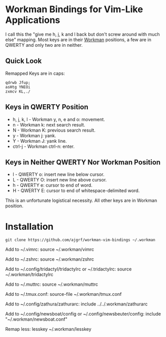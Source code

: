 # Workman Bindings for Vim-Like Applications

I call this the "give me h, j, k and l back but don't screw around with much
else" mapping.  Most keys are in their [Workman](https://workmanlayout.org/)
positions, a few are in QWERTY and only two are in neither.

## Quick Look

Remapped Keys are in caps:

    qdrwb Jfup;
    asHtg YNEOi
    zxmcv KL,./

## Keys in QWERTY Position

 * h, j, k, l - Workman y, n, e and o: movement.
 * n - Workman k: next search result.
 * N - Workman K: previous search result.
 * y - Workman j: yank.
 * Y - Workman J: yank line.
 * ctrl-j - Workman ctrl-n: enter.

## Keys in Neither QWERTY Nor Workman Position

 * l - QWERTY o: insert new line below cursor.
 * L - QWERTY O: insert new line above cursor.
 * h - QWERTY e: cursor to end of word.
 * H - QWERTY E: cursor to end of whitespace-delimited word.

This is an unfortunate logistical necessity. All other keys are in Workman
position.

# Installation

    git clone https://github.com/ajgrf/workman-vim-bindings ~/.workman

Add to ~/.vimrc:
    source ~/.workman/vimrc

Add to ~/.zshrc:
    source ~/.workman/zshrc

Add to ~/.config/tridactyl/tridactylrc or ~/.tridactylrc:
    source ~/.workman/tridactylrc

Add to ~/.muttrc:
    source ~/.workman/muttrc

Add to ~/.tmux.conf:
    source-file ~/.workman/tmux.conf

Add to ~/.config/zathura/zathurarc:
    include ../../.workman/zathurarc

Add to ~/.config/newsboat/config or ~/.config/newsbeuter/config:
    include "~/.workman/newsboat.conf"

Remap less:
    lesskey ~/.workman/lesskey
